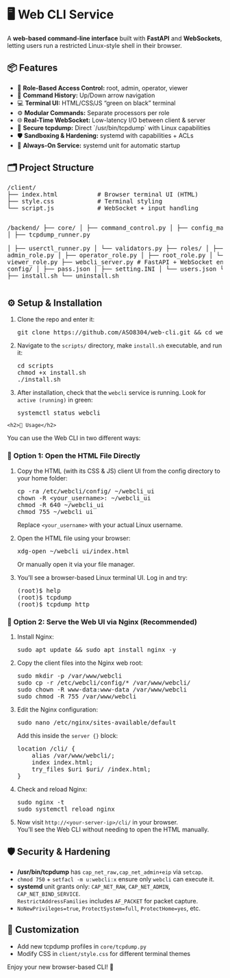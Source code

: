 <!DOCTYPE html>
<html lang="en">
<head>
  <meta charset="UTF-8" />
  <meta name="viewport" content="width=device-width, initial-scale=1"/>
</head>
<body>

  <h1>🖥️ Web CLI Service</h1>
  <p>
    A <strong>web-based command-line interface</strong> built with 
    <strong>FastAPI</strong> and <strong>WebSockets</strong>, 
    letting users run a restricted Linux-style shell in their browser.
  </p>

  <h2>📦 Features</h2>
  <ul>
    <li>🔐 <strong>Role-Based Access Control:</strong> root, admin, operator, viewer</li>
    <li>🧠 <strong>Command History:</strong> Up/Down arrow navigation</li>
    <li>💻 <strong>Terminal UI:</strong> HTML/CSS/JS “green on black” terminal</li>
    <li>⚙️ <strong>Modular Commands:</strong> Separate processors per role</li>
    <li>🌐 <strong>Real-Time WebSocket:</strong> Low-latency I/O between client & server</li>
    <li>🐾 <strong>Secure tcpdump:</strong> Direct `/usr/bin/tcpdump` with Linux capabilities</li>
    <li>🛡️ <strong>Sandboxing & Hardening:</strong> systemd with capabilities + ACLs</li>
    <li>🔁 <strong>Always-On Service:</strong> systemd unit for automatic startup</li>
  </ul>

  <h2>🗂️ Project Structure</h2>
  <pre>
/client/ 
├── index.html           # Browser terminal UI (HTML)
├── style.css            # Terminal styling 
└── script.js            # WebSocket + input handling

/backend/
├── core/
│   ├── command_control.py
│   ├── config_manager.py
│   ├── tcpdump_runner.py   
│   ├── userctl_runner.py
│   └── validators.py
├── roles/
│   ├── admin_role.py
│   ├── operator_role.py
│   ├── root_role.py
│   └── viewer_role.py
├── webcli_server.py        # FastAPI + WebSocket entrypoint
├── config/
│   ├── pass.json
│   ├── setting.INI
│   └── users.json
└── scripts/
    ├── install.sh
    └── uninstall.sh</pre>

  <h2>⚙️ Setup & Installation</h2>
  <ol>
    <li>Clone the repo and enter it:
      <pre>git clone https://github.com/ASO8304/web-cli.git && cd webcli</pre>
    </li>
    <li>
      Navigate to the <code>scripts/</code> directory, make <code>install.sh</code> executable, and run it:
      <pre>
cd scripts
chmod +x install.sh
./install.sh</pre>
    </li>
    <li>
      After installation, check that the <code>webcli</code> service is running.
      Look for <code>active (running)</code> in green:
      <pre>
systemctl status webcli</pre>
    </li>
  </ol>

    <h2>🚀 Usage</h2>

<p>You can use the Web CLI in two different ways:</p>

<h3>🔹 Option 1: Open the HTML File Directly</h3>
<ol>
  <li>
    Copy the HTML (with its CSS & JS) client UI from the config directory to your home folder:
    <pre>
cp -ra /etc/webcli/config/ ~/webcli_ui
chown -R &lt;your_username&gt;: ~/webcli_ui
chmod -R 640 ~/webcli_ui
chmod 755 ~/webcli_ui</pre>
    <p>Replace <code>&lt;your_username&gt;</code> with your actual Linux username.</p>
  </li>

  <li>
    Open the HTML file using your browser:
    <pre>
xdg-open ~/webcli_ui/index.html</pre>
    <p>Or manually open it via your file manager.</p>
  </li>

  <li>
    You’ll see a browser-based Linux terminal UI. Log in and try:
    <pre>
(root)$ help
(root)$ tcpdump
(root)$ tcpdump http</pre>
  </li>
</ol>

<h3>🔹 Option 2: Serve the Web UI via Nginx (Recommended)</h3>
<ol>
  <li>Install Nginx:
    <pre>sudo apt update && sudo apt install nginx -y</pre>
  </li>

  <li>Copy the client files into the Nginx web root:
    <pre>
sudo mkdir -p /var/www/webcli
sudo cp -r /etc/webcli/config/* /var/www/webcli/
sudo chown -R www-data:www-data /var/www/webcli
sudo chmod -R 755 /var/www/webcli</pre>
  </li>

  <li>Edit the Nginx configuration:
    <pre>sudo nano /etc/nginx/sites-available/default</pre>
    Add this inside the <code>server {}</code> block:<pre>
location /cli/ {
    alias /var/www/webcli/;
    index index.html;
    try_files $uri $uri/ /index.html;
}</pre>
  </li>

  <li>Check and reload Nginx:
    <pre>
sudo nginx -t
sudo systemctl reload nginx</pre>
  </li>

  <li>
    Now visit <code>http://&lt;your-server-ip&gt;/cli/</code> in your browser.
    <br />
    You’ll see the Web CLI without needing to open the HTML manually.
  </li>
</ol>

  <h2>🛡️ Security & Hardening</h2>
  <ul>
    <li><strong>/usr/bin/tcpdump</strong> has <code>cap_net_raw,cap_net_admin+eip</code> via <code>setcap</code>.</li>
    <li><code>chmod 750</code> + <code>setfacl -m u:webcli:x</code> ensure only <code>webcli</code> can execute it.</li>
    <li><strong>systemd</strong> unit grants only:
      <code>CAP_NET_RAW</code>, <code>CAP_NET_ADMIN</code>, <code>CAP_NET_BIND_SERVICE</code>.<br>
      <code>RestrictAddressFamilies</code> includes <code>AF_PACKET</code> for packet capture.</li>
    <li><code>NoNewPrivileges=true</code>, <code>ProtectSystem=full</code>, <code>ProtectHome=yes</code>, etc.</li>
  </ul>

  <h2>🔄 Customization</h2>
  <ul>
    <li>Add new tcpdump profiles in <code>core/tcpdump.py</code></li>
    <li>Modify CSS in <code>client/style.css</code> for different terminal themes</li>
  </ul>

  <p>Enjoy your new browser-based CLI! 🚀</p>
</body>
</html>
